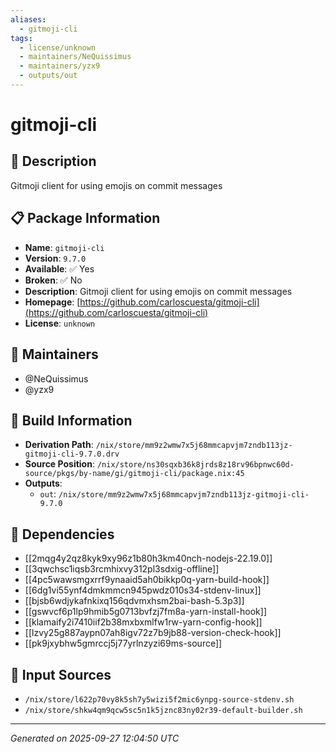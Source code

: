 ```yaml
---
aliases:
  - gitmoji-cli
tags:
  - license/unknown
  - maintainers/NeQuissimus
  - maintainers/yzx9
  - outputs/out
---
```


# gitmoji-cli

## 📝 Description

Gitmoji client for using emojis on commit messages

## 📋 Package Information

- **Name**: `gitmoji-cli`
- **Version**: `9.7.0`
- **Available**: ✅ Yes
- **Broken**: ✅ No
- **Description**: Gitmoji client for using emojis on commit messages
- **Homepage**: [https://github.com/carloscuesta/gitmoji-cli](https://github.com/carloscuesta/gitmoji-cli)
- **License**: `unknown`
## 👥 Maintainers

- @NeQuissimus
- @yzx9


## 🔧 Build Information

- **Derivation Path**: `/nix/store/mm9z2wmw7x5j68mmcapvjm7zndb113jz-gitmoji-cli-9.7.0.drv`
- **Source Position**: `/nix/store/ns30sqxb36k8jrds8z18rv96bpnwc60d-source/pkgs/by-name/gi/gitmoji-cli/package.nix:45`
- **Outputs**:
  - `out`:  `/nix/store/mm9z2wmw7x5j68mmcapvjm7zndb113jz-gitmoji-cli-9.7.0`

## 🔗 Dependencies

- [[2mqg4y2qz8kyk9xy96z1b80h3km40nch-nodejs-22.19.0]]
- [[3qwchsc1iqsb3rcmhixvy312pl3sdxig-offline]]
- [[4pc5wawsmgxrrf9ynaaid5ah0bikkp0q-yarn-build-hook]]
- [[6dg1vi55ynf4dmkmmcn945pwdz010s34-stdenv-linux]]
- [[bjsb6wdjykafnkixq156qdvmxhsm2bai-bash-5.3p3]]
- [[gswvcf6p1lp9hmib5g0713bvfzj7fm8a-yarn-install-hook]]
- [[klamaify2i7410iif2b38mxbxmlfw1rw-yarn-config-hook]]
- [[lzvy25g887aypn07ah8igv72z7b9jb88-version-check-hook]]
- [[pk9jxybhw5gmrccj5j77yrlnzyzi69ms-source]]

## 📁 Input Sources

- `/nix/store/l622p70vy8k5sh7y5wizi5f2mic6ynpg-source-stdenv.sh`
- `/nix/store/shkw4qm9qcw5sc5n1k5jznc83ny02r39-default-builder.sh`

---
*Generated on 2025-09-27 12:04:50 UTC*
